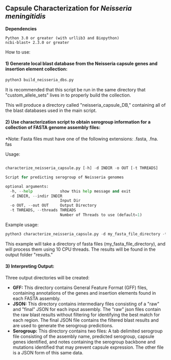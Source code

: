 ## Capsule Characterization for *Neisseria meningitidis*

**Dependencies**
```
Python 3.0 or greater (with urllib3 and Biopython)
ncbi-blast+ 2.3.0 or greater
```
How to use:

#### 1) Generate local blast database from the Neisseria capsule genes and insertion element collection:

```python
python3 build_neisseria_dbs.py
```

It is recommended that this script be run in the same directory that "custom_allele_sets" lives in to properly build the collection.

This will produce a directory called "neisseria_capsule_DB," containing all of the blast databases used in the main script.


#### 2) Use characterization script to obtain serogroup information for a collection of FASTA genome assembly files:
*Note: Fasta files must have one of the following extensions: .fasta, .fna. fas

Usage:

```python

characterize_neisseria_capsule.py [-h] -d INDIR -o OUT [-t THREADS]

Script for predicting serogroup of Neisseria genomes

optional arguments:
  -h, --help            show this help message and exit
  -d INDIR, --indir INDIR
                        Input Dir
  -o OUT, --out OUT     Output Directory
  -t THREADS, --threads THREADS
                        Number of Threads to use (default=1)

```

Example usage:

```python
python3 characterize_neisseria_capsule.py -d my_fasta_file_directory -t 10 -o results
```

This example will take a directory of fasta files (my_fasta_file_directory), and will process them using 10 CPU threads. The results will be found in the output folder "results."

#### 3) Interpreting Output:

Three output directories will be created:

* **GFF:** This directory contains General Feature Format (GFF) files, containing annotations of the genes and insertion elements found in each FASTA assembly. 
* **JSON:** This directory contains intermediary files consisting of a "raw" and "final" JSON for each input assembly. The "raw" json files contain the raw blast results without filtering for identifying the best match for each region.
The final JSON file contains the filtered blast results and are used to generate the serogroup predictions.
* **Serogroup:** This directory contains two files: A tab delimited serogroup file consisting of the assembly name, predicted serogroup, capsule genes identified, and notes containing the serogroup backbone and mutations identified that may prevent capsule expression. The other file is a JSON form of this same data.


 
